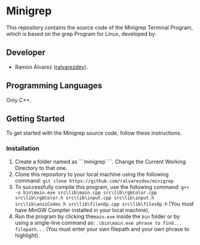 # Minigrep

This repository contains the source code of the Minigrep Terminal Program, which is based on the grep Program for Linux, developed by:

## Developer

- Ramón Álvarez <a href="https://github.com/ralvarezdev">(ralvarezdev)</a>.

## Programming Languages

Only C++.

## Getting Started
To get started with the Minigrep source code, follow these instructions.

### Installation
1. Create a folder named as ```minigrep````. Change the Current Working Directory to that one.
1. Clone this repository to your local machine using the following command:
    ```git clone https://github.com/ralvarezdev/minigrep```
2. To successfully compile this program, use the following command:
    ```g++ -o bin\main.exe src\lib\main.cpp src\lib\rgbColor.cpp src\lib\rgbColor.h src\lib\input.cpp src\lib\input.h src\lib\ansiCodes.h src\lib\filesOp.cpp src\lib\filesOp.h``` (You must have MinGW Compiler installed in your local machine).
3. Run the program by clicking the```main.exe``` inside the ```bin``` folder or by using a single-line command as:
    ```.\bin\main.exe phrase to find... filepath...``` (You must enter your own filepath and your own phrase to highlight).
